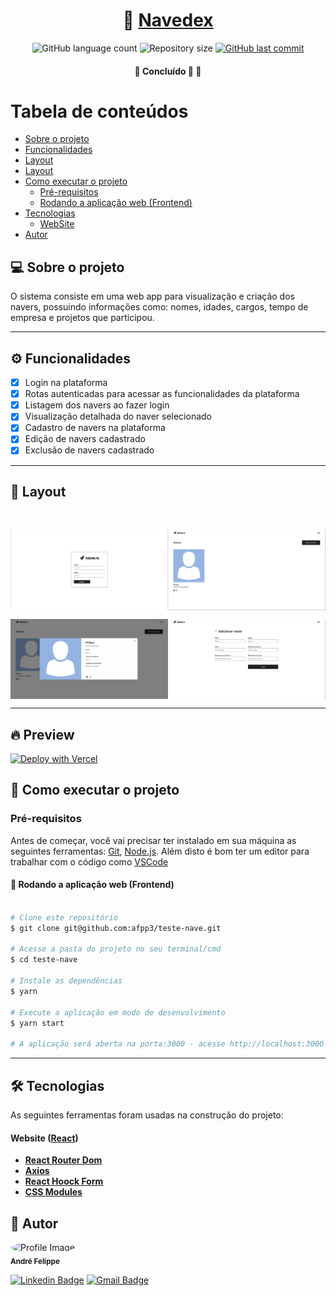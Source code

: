 <h1 align="center">
    🚀  <a href="https://nave.rs/" alt="site nave"> Navedex </a>
</h1>

<p align="center">
  <img alt="GitHub language count" src="https://img.shields.io/github/languages/count/afpp3/teste-nave?color=%2304D361">

  <img alt="Repository size" src="https://img.shields.io/github/repo-size/afpp3/teste-nave">

  <a href="https://github.com/afpp3/teste-nave/commits/master">
    <img alt="GitHub last commit" src="https://img.shields.io/github/last-commit/afpp3/teste-nave">
  </a>

</p>

<h4 align="center">
	🚧   Concluído 🚀 🚧
</h4>

# Tabela de conteúdos

<!--ts-->

- [Sobre o projeto](#-sobre-o-projeto)
- [Funcionalidades](#-funcionalidades)
- [Layout](#-layout)
- [Layout](#-preview)
- [Como executar o projeto](#-como-executar-o-projeto)
  - [Pré-requisitos](#pré-requisitos)
  - [Rodando a aplicação web (Frontend)](#user-content--rodando-a-aplicação-web-frontend)
- [Tecnologias](#-tecnologias)
  - [WebSite](#user-content-website--react----typescript)
- [Autor](#-autor)
<!--te-->

## 💻 Sobre o projeto

O sistema consiste em uma web app para visualização e criação dos navers, possuindo informações como: nomes, idades, cargos, tempo de empresa e projetos que participou.

---

## ⚙️ Funcionalidades

- [x] Login na plataforma
- [x] Rotas autenticadas para acessar as funcionalidades da plataforma
- [x] Listagem dos navers ao fazer login
- [x] Visualização detalhada do naver selecionado
- [x] Cadastro de navers na plataforma
- [x] Edição de navers cadastrado
- [x] Exclusão de navers cadastrado

---

## 🎨 Layout

<br>

<p align="center" style="display: grid; grid-template-columns: 1fr 1fr; gap: 20">
  <img alt="NextLevelWeek" title="#NextLevelWeek" src=".github/login.png" width="400px">

  <img alt="NextLevelWeek" title="#NextLevelWeek" src=".github/home.png" width="400px">

</p>

<p align="center" style="display: grid; grid-template-columns: 1fr 1fr; gap: 20">
  <img alt="NextLevelWeek" title="#NextLevelWeek" src=".github/naver-details.png" width="400px">

  <img alt="NextLevelWeek" title="#NextLevelWeek" src=".github/create-naver.png" width="400px">

</p>

---

## 🔥 Preview

[![Deploy with Vercel](https://vercel.com/button)]()

## 🚀 Como executar o projeto

### Pré-requisitos

Antes de começar, você vai precisar ter instalado em sua máquina as seguintes ferramentas:
[Git](https://git-scm.com), [Node.js](https://nodejs.org/en/).
Além disto é bom ter um editor para trabalhar com o código como [VSCode](https://code.visualstudio.com/)

#### 🧭 Rodando a aplicação web (Frontend)

```bash

# Clone este repositório
$ git clone git@github.com:afpp3/teste-nave.git

# Acesse a pasta do projeto no seu terminal/cmd
$ cd teste-nave

# Instale as dependências
$ yarn

# Execute a aplicação em modo de desenvolvimento
$ yarn start

# A aplicação será aberta na porta:3000 - acesse http://localhost:3000 no seu navegador

```

---

## 🛠 Tecnologias

As seguintes ferramentas foram usadas na construção do projeto:

#### **Website** ([React](https://reactjs.org/))

- **[React Router Dom](https://github.com/ReactTraining/react-router/tree/master/packages/react-router-dom)**
- **[Axios](https://github.com/axios/axios)**
- **[React Hoock Form](https://react-hook-form.com/)**
- **[CSS Modules](https://github.com/css-modules/css-modules)**

## 🦸 Autor

 <img style="border-radius: 50%;" src="https://avatars.githubusercontent.com/u/29411637?s=460&u=61f735732a7a599dc45bb21a7a64cf46a1a7d563&v=4" width="100px;" alt="Profile Image"/>
 <br />
 <sub><b>André Felippe</b></sub></a> <a href="https://www.linkedin.com/in/andre-felippe/" title="Linkedin"></a>
 <br />

[![Linkedin Badge](https://img.shields.io/badge/-André-blue?style=flat-square&logo=Linkedin&logoColor=white&link=https://www.linkedin.com/in/andre-felippe/)](https://www.linkedin.com/in/andre-felippe/)
[![Gmail Badge](https://img.shields.io/badge/-afelipp3@gmail.com-c14438?style=flat-square&logo=Gmail&logoColor=white&link=mailto:afelipp3@gmail.com)](afelipp3@gmail.com)
